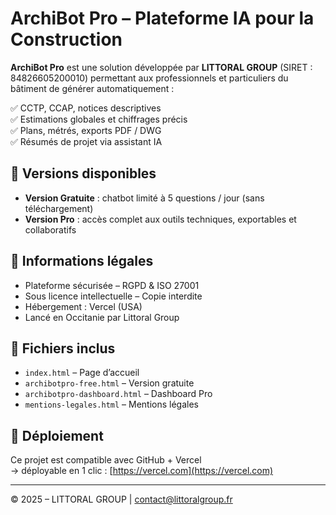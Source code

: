 # ArchiBot Pro – Plateforme IA pour la Construction

**ArchiBot Pro** est une solution développée par **LITTORAL GROUP** (SIRET : 84826605200010) permettant aux professionnels et particuliers du bâtiment de générer automatiquement :

✅ CCTP, CCAP, notices descriptives  
✅ Estimations globales et chiffrages précis  
✅ Plans, métrés, exports PDF / DWG  
✅ Résumés de projet via assistant IA

## 👥 Versions disponibles

- **Version Gratuite** : chatbot limité à 5 questions / jour (sans téléchargement)
- **Version Pro** : accès complet aux outils techniques, exportables et collaboratifs

## 🔐 Informations légales

- Plateforme sécurisée – RGPD & ISO 27001
- Sous licence intellectuelle – Copie interdite
- Hébergement : Vercel (USA)
- Lancé en Occitanie par Littoral Group

## 📂 Fichiers inclus

- `index.html` – Page d’accueil
- `archibotpro-free.html` – Version gratuite
- `archibotpro-dashboard.html` – Dashboard Pro
- `mentions-legales.html` – Mentions légales

## 🚀 Déploiement

Ce projet est compatible avec GitHub + Vercel  
→ déployable en 1 clic : [https://vercel.com](https://vercel.com)

---

© 2025 – LITTORAL GROUP | contact@littoralgroup.fr  
